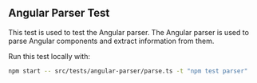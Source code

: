 ## Angular Parser Test

This test is used to test the Angular parser. The Angular parser is used to parse Angular components and extract information from them.

Run this test locally with:

```bash
npm start -- src/tests/angular-parser/parse.ts -t "npm test parser"
```
